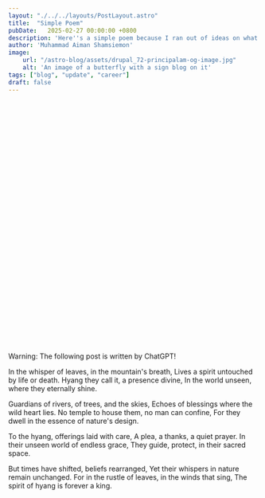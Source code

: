```yaml
---
layout: "./../../layouts/PostLayout.astro"
title:  "Simple Poem"
pubDate:   2025-02-27 00:00:00 +0800
description: 'Here''s a simple poem because I ran out of ideas on what to write'
author: 'Muhammad Aiman Shamsiemon'
image:
    url: "/astro-blog/assets/drupal_72-principalam-og-image.jpg"
    alt: 'An image of a butterfly with a sign blog on it'
tags: ["blog", "update", "career"]
draft: false
---
```



<div role="alert" class="alert alert-warning">
  <svg xmlns="http://www.w3.org/2000/svg" class="stroke-current shrink-0 h-6 w-6" fill="none" viewBox="0 0 24 24"><path stroke-linecap="round" stroke-linejoin="round" stroke-width="2" d="M12 9v2m0 4h.01m-6.938 4h13.856c1.54 0 2.502-1.667 1.732-3L13.732 4c-.77-1.333-2.694-1.333-3.464 0L3.34 16c-.77 1.333.192 3 1.732 3z" /></svg>
  <span>Warning: The following post is written by ChatGPT!</span>
</div>

In the whisper of leaves, in the mountain's breath, Lives a spirit untouched by life or death. Hyang they call it, a presence divine, In the world unseen, where they eternally shine.

Guardians of rivers, of trees, and the skies, Echoes of blessings where the wild heart lies. No temple to house them, no man can confine, For they dwell in the essence of nature's design.

To the hyang, offerings laid with care, A plea, a thanks, a quiet prayer. In their unseen world of endless grace, They guide, protect, in their sacred space.

But times have shifted, beliefs rearranged, Yet their whispers in nature remain unchanged. For in the rustle of leaves, in the winds that sing, The spirit of hyang is forever a king.